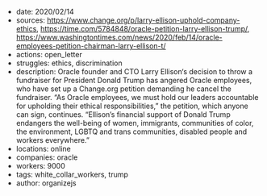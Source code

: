 - date: 2020/02/14
- sources: https://www.change.org/p/larry-ellison-uphold-company-ethics, https://time.com/5784848/oracle-petition-larry-ellison-trump/, https://www.washingtontimes.com/news/2020/feb/14/oracle-employees-petition-chairman-larry-ellison-t/
- actions: open_letter
- struggles: ethics, discrimination
- description: Oracle founder and CTO Larry Ellison‘s decision to throw a fundraiser for President Donald Trump has angered  Oracle employees, who have set up a Change.org petition demanding he cancel the fundraiser. “As Oracle employees, we must hold our leaders accountable for upholding their ethical responsibilities,” the petition, which anyone can sign, continues. “Ellison’s financial support of Donald Trump endangers the well-being of women, immigrants, communities of color, the environment, LGBTQ and trans communities, disabled people and workers everywhere.”
- locations: online
- companies: oracle
- workers: 9000
- tags: white_collar_workers, trump
- author: organizejs
